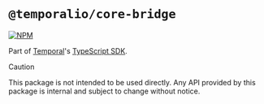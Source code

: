 # `@temporalio/core-bridge`

[![NPM](https://img.shields.io/npm/v/@temporalio/core-bridge?style=for-the-badge)](https://www.npmjs.com/package/@temporalio/core-bridge)


Part of [Temporal](https://temporal.io)'s [TypeScript SDK](https://docs.temporal.io/typescript/introduction/).

> [!CAUTION]
> This package is not intended to be used directly. Any API provided
> by this package is internal and subject to change without notice.
